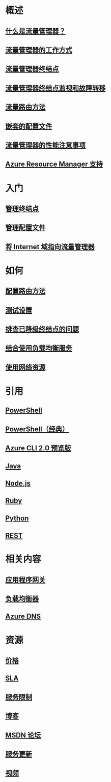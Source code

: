 # 概述
## [什么是流量管理器？](traffic-manager-overview.md)
## [流量管理器的工作方式](traffic-manager-how-traffic-manager-works.md)
## [流量管理器终结点](traffic-manager-endpoint-types.md)
## [流量管理器终结点监视和故障转移](traffic-manager-monitoring.md)
## [流量路由方法](traffic-manager-routing-methods.md)
## [嵌套的配置文件](traffic-manager-nested-profiles.md)
## [流量管理器的性能注意事项](traffic-manager-performance-considerations.md)
## [Azure Resource Manager 支持](traffic-manager-powershell-arm.md)

# 入门
## [管理终结点](traffic-manager-manage-endpoints.md)
## [管理配置文件](traffic-manager-manage-profiles.md)
## [将 Internet 域指向流量管理器](traffic-manager-point-internet-domain.md)

# 如何
## [配置路由方法](traffic-manager-configure-routing-method.md)
## [测试设置](traffic-manager-testing-settings.md)
## [排查已降级终结点的问题](traffic-manager-troubleshooting-degraded.md)
## [结合使用负载均衡服务](traffic-manager-load-balancing-azure.md)
## [使用网络资源](../virtual-network/resource-groups-networking.md?toc=%2fopsacndocsdemo%2ftraffic-manager%2ftoc.json)

# 引用
## [PowerShell](/powershell/resourcemanager/azurerm.trafficmanager/v2.3.0/azurerm.trafficmanager)
## [PowerShell（经典）](/powershell/servicemanagement/azure.trafficmanager/v3.1.0/azure.trafficmanager)
## [Azure CLI 2.0 预览版](/cli/azure/network/traffic-manager)
## [Java](/java/api/com.microsoft.azure.management.trafficmanager)
## [Node.js](http://azure.github.io/azure-sdk-for-node/azure-arm-trafficmanager/latest/)
## [Ruby](http://www.rubydoc.info/gems/azure_mgmt_traffic_manager)
## [Python](http://azure-sdk-for-python.readthedocs.io/en/latest/sample_azure-mgmt-trafficmanager.html)
## [REST](https://msdn.microsoft.com/library/mt163667.aspx)

# 相关内容
## [应用程序网关](/azure/application-gateway/)
## [负载均衡器](/azure/load-balancer/)
## [Azure DNS](/azure/dns/)

# 资源
## [价格](https://azure.microsoft.com/pricing/details/traffic-manager/)
## [SLA](https://azure.microsoft.com/support/legal/sla/traffic-manager/)
## [服务限制](../azure-subscription-service-limits.md#traffic-manager-limits)
## [博客](https://azure.microsoft.com/blog/topics/networking/)
## [MSDN 论坛](https://social.msdn.microsoft.com/Forums/zh-CN/home?forum=WAVirtualMachinesVirtualNetwork)
## [服务更新](https://azure.microsoft.com/updates/?product=traffic-manager)
## [视频](https://azure.microsoft.com/resources/videos/index/?services=traffic-manager)

<!---HONumber=Mooncake_0213_2017-->